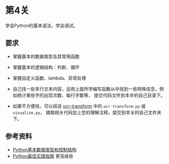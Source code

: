 # 第4关

学会Python的基本语法，学会调试。

## 要求

- 掌握基本的数据类型及其常用函数
- 掌握基本的逻辑结构：判断、循环
- 掌握自定义函数、lambda、异常处理

- 自己找一些多行文本内容，运用上面所学编写函数从中找到一些特殊信息，例如统计某些字的出现次数、每行字数等，
  提交代码文件到本步的自己目录下。

- 如果不方便找，可以阅读 [ocr-transform][ocr-transform] 中的 `ocr-transform.py` 或 `visualize.py`，
  摘取相关代码加上您的理解注释，提交到本关的自己文件夹下。

## 参考资料

- [Python基本数据类型和控制结构](http://ggbstudy.top/slide/py/#/5)
- [Python最佳实践指南](https://pythonguidecn.readthedocs.io/zh/latest/) 更高级些

[ocr-transform]: https://github.com/tripitakas/tripitaka-data/tree/master/ocr-transform
